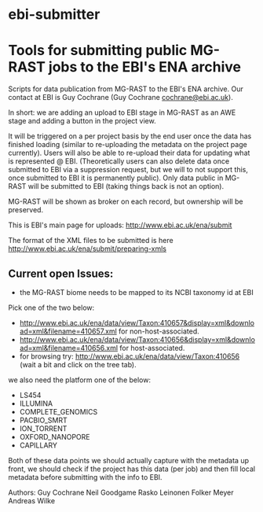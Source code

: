 ebi-submitter
=============

Tools for submitting public MG-RAST jobs to the EBI's ENA archive
==============

Scripts for data publication from MG-RAST to the EBI's ENA archive. Our contact at EBI is Guy Cochrane (Guy Cochrane <cochrane@ebi.ac.uk>).

In short: we are adding an upload to EBI stage in MG-RAST as an AWE stage and adding a button in the project view.

It will be triggered on a per project basis by the end user once the data has finished loading (similar to re-uploading the metadata on the project page currently). Users will also be able to re-upload their data for updating what is represented @ EBI. (Theoretically users can also delete data once submitted to EBI via a suppression request, but we will to not support this, once submitted to EBI it is permanently public). Only data public in MG-RAST will be submitted to EBI (taking things back is not an option).

MG-RAST  will be shown as broker on each record, but ownership will be preserved.

This is EBI's main page for uploads: http://www.ebi.ac.uk/ena/submit

The format of the XML files to be submitted is here http://www.ebi.ac.uk/ena/submit/preparing-xmls

Current open Issues:
-------

* the MG-RAST biome needs to be mapped to its NCBI taxonomy id at EBI

Pick one of the two below:

*  http://www.ebi.ac.uk/ena/data/view/Taxon:410657&display=xml&download=xml&filename=410657.xml for non-host-associated.
*  http://www.ebi.ac.uk/ena/data/view/Taxon:410656&display=xml&download=xml&filename=410656.xml for host-associated.
* for browsing try: http://www.ebi.ac.uk/ena/data/view/Taxon:410656 (wait a bit and click on the tree tab).

we also need the platform one of the below:

* LS454
* ILLUMINA
* COMPLETE_GENOMICS
* PACBIO_SMRT
* ION_TORRENT
* OXFORD_NANOPORE
* CAPILLARY

Both of these data points we should actually capture with the metadata up front, we should check if the project has this data (per job) and then fill local metadata before submitting with the info to EBI.

Authors:
Guy Cochrane
Neil Goodgame
Rasko Leinonen
Folker Meyer
Andreas Wilke




